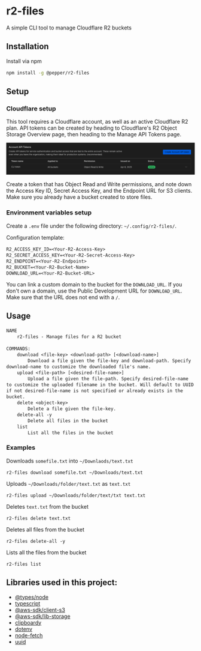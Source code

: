 # r2-files

A simple CLI tool to manage Cloudflare R2 buckets

## Installation

Install via npm
```bash
npm install -g @pepper/r2-files
```

## Setup

### Cloudflare setup

This tool requires a Cloudflare account, as well as an active Cloudflare R2 plan. API tokens can be created by heading 
to Cloudflare's R2 Object Storage Overview page, then heading to the Manage API Tokens page.

![doc/api-tokens-page.png](doc/api-tokens-page.png)

Create a token that has Object Read and Write permissions, and note down the Access Key ID, Secret Access Key, and the 
Endpoint URL for S3 clients. Make sure you already have a bucket created to store files.

### Environment variables setup

Create a `.env` file under the following directory: `~/.config/r2-files/`.

Configuration template:

```dosini
R2_ACCESS_KEY_ID=<Your-R2-Access-Key>
R2_SECRET_ACCESS_KEY=<Your-R2-Secret-Access-Key>
R2_ENDPOINT=<Your-R2-Endpoint>
R2_BUCKET=<Your-R2-Bucket-Name>
DOWNLOAD_URL=<Your-R2-Bucket-URL>
```

You can link a custom domain to the bucket for the `DOWNLOAD_URL`. If you don't own a domain, use the Public Development 
URL for `DOWNLOAD_URL`. Make sure that the URL does not end with a `/`.

## Usage

```
NAME
    r2-files - Manage files for a R2 bucket

COMMANDS:
    download <file-key> <download-path> [<download-name>]
        Download a file given the file-key and download-path. Specify download-name to customize the downloaded file's name.
    upload <file-path> [<desired-file-name>]
        Upload a file given the file-path. Specify desired-file-name to customize the uploaded filename in the bucket. Will default to UUID if not desired-file-name is not specified or already exists in the bucket.
    delete <object-key>
        Delete a file given the file-key.
    delete-all -y
        Delete all files in the bucket
    list
        List all the files in the bucket
```

### Examples

Downloads `somefile.txt` into `~/Downlaods/text.txt`
```
r2-files download somefile.txt ~/Downloads/text.txt
```

Uploads `~/Downloads/folder/text.txt` as `text.txt`
```
r2-files upload ~/Downloads/folder/text/txt text.txt
```

Deletes `text.txt` from the bucket
```
r2-files delete text.txt
```

Deletes all files from the bucket
```
r2-files delete-all -y
```

Lists all the files from the bucket
```
r2-files list
```

## Libraries used in this project:

- [@types/node](https://www.npmjs.com/package/@types/node)
- [typescript](https://www.npmjs.com/package/typescript)
- [@aws-sdk/client-s3](https://www.npmjs.com/package/@aws-sdk/client-s3)
- [@aws-sdk/lib-storage](https://www.npmjs.com/package/@aws-sdk/lib-storage)
- [clipboardy](https://www.npmjs.com/package/clipboardy)
- [dotenv](https://www.npmjs.com/package/dotenv)
- [node-fetch](https://www.npmjs.com/package/node-fetch)
- [uuid](https://www.npmjs.com/package/uuid)